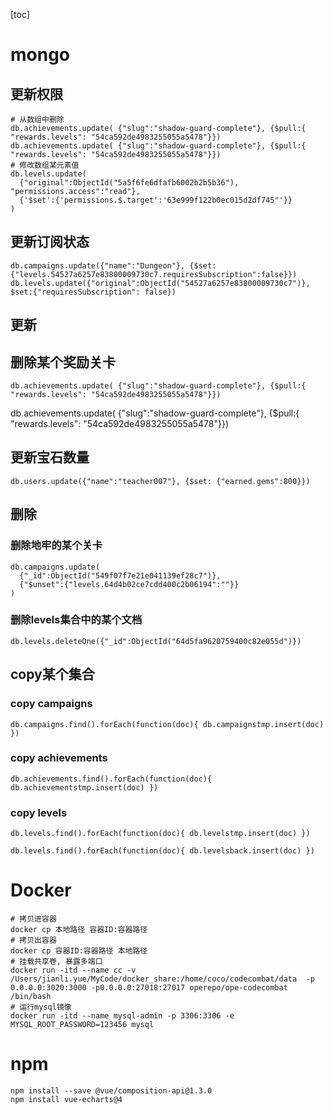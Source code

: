[toc]
# mongo
## 更新权限
```
# 从数组中删除
db.achievements.update( {"slug":"shadow-guard-complete"}, {$pull:{ "rewards.levels": "54ca592de4983255055a5478"}})
db.achievements.update( {"slug":"shadow-guard-complete"}, {$pull:{ "rewards.levels": "54ca592de4983255055a5478"}})
# 修改数组某元素值
db.levels.update(
  {"original":ObjectId("5a5f6fe6dfafb6002b2b5b36"), "permissions.access":"read"},
  {'$set':{'permissions.$.target':'63e999f122b0ec015d2df745"'}}
)
```

## 更新订阅状态
```
db.campaigns.update({"name":"Dungeon"}, {$set:{"levels.54527a6257e83800009730c7.requiresSubscription":false}})
db.levels.update({"original":ObjectId("54527a6257e83800009730c7")}, $set:{"requiresSubscription": false})
```

##  更新
## 删除某个奖励关卡
```
db.achievements.update( {"slug":"shadow-guard-complete"}, {$pull:{ "rewards.levels": "54ca592de4983255055a5478"}})
```
db.achievements.update( {"slug":"shadow-guard-complete"}, {$pull:{ "rewards.levels": "54ca592de4983255055a5478"}})

## 更新宝石数量
```
db.users.update({"name":"teacher007"}, {$set: {"earned.gems":800}})
```

## 删除
### 删除地牢的某个关卡
```
db.campaigns.update(
  {"_id":ObjectId("549f07f7e21e041139ef28c7")},
  {"$unset":{"levels.64d4b02ce7cdd400c2b06194":""}}
)
```

### 删除levels集合中的某个文档
```
db.levels.deleteOne({"_id":ObjectId("64d5fa9620759400c82e055d")})
```

## copy某个集合
### copy campaigns
```
db.campaigns.find().forEach(function(doc){ db.campaignstmp.insert(doc) })
```

### copy achievements
```
db.achievements.find().forEach(function(doc){ db.achievementstmp.insert(doc) })
```

### copy levels
```
db.levels.find().forEach(function(doc){ db.levelstmp.insert(doc) })
```

```
db.levels.find().forEach(function(doc){ db.levelsback.insert(doc) })
```

# Docker
```
# 拷贝进容器
docker cp 本地路径 容器ID:容器路径
# 拷贝出容器
docker cp 容器ID:容器路径 本地路径
# 挂载共享卷, 暴露多端口
docker run -itd --name cc -v /Users/jianli.yue/MyCode/docker_share:/home/coco/codecombat/data  -p 0.0.0.0:3020:3000 -p0.0.0.0:27018:27017 operepo/ope-codecombat /bin/bash
# 运行mysql镜像
docker run -itd --name mysql-admin -p 3306:3306 -e MYSQL_ROOT_PASSWORD=123456 mysql

```

# npm
```
npm install --save @vue/composition-api@1.3.0
npm install vue-echarts@4
```